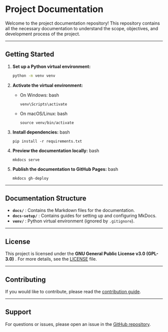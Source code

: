 
# Project Documentation

Welcome to the project documentation repository! This repository contains all the necessary documentation to understand the scope, objectives, and development process of the project.

---

## Getting Started

1. **Set up a Python virtual environment:**

   ```bash
   python -m venv venv

2. **Activate the virtual environment:**

   * On Windows:
     bash

     ```
     venv\Scripts\activate
     ```
   * On macOS/Linux:
     bash

     ```
     source venv/bin/activate
     ```
3. **Install dependencies:**
   bash

   ```
   pip install -r requirements.txt
   ```
4. **Preview the documentation locally:**
   bash

   ```
   mkdocs serve
   ```
5. **Publish the documentation to GitHub Pages:**
   bash


   ```
   mkdocs gh-deploy
   ```

---

## Documentation Structure

* **`docs/`** : Contains the Markdown files for the documentation.
* **`docs-setup/`** : Contains guides for setting up and configuring MkDocs.
* **`venv/`** : Python virtual environment (ignored by `.gitignore`).

---

## License

This project is licensed under the  **GNU General Public License v3.0 (GPL-3.0)** .
For more details, see the [LICENSE](https://license/) file.

---

## Contributing

If you would like to contribute, please read the [contribution guide](https://contributing.md/).

---

## Support

For questions or issues, please open an issue in the [GitHub repository](https://github.com/%3Cyour-username%3E/%3Cyour-repo%3E).
